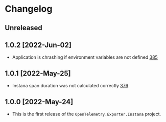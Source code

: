 # Changelog

## Unreleased

## 1.0.2 [2022-Jun-02]

* Application is chrashing if environment variables are not defined
[385](https://github.com/open-telemetry/opentelemetry-dotnet-contrib/pull/385)

## 1.0.1 [2022-May-25]

* Instana span duration was not calculated correctly
[376](https://github.com/open-telemetry/opentelemetry-dotnet-contrib/pull/376)

## 1.0.0 [2022-May-24]

* This is the first release of the `OpenTelemetry.Exporter.Instana`
project.
